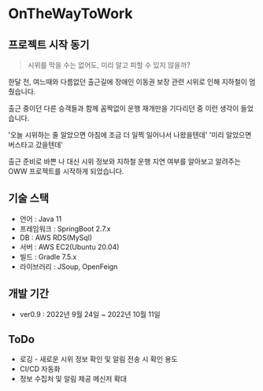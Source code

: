 # OnTheWayToWork


## 프로젝트 시작 동기

> 시위를 막을 수는 없어도, 미리 알고 피할 수 있지 않을까?

한달 전, 여느때와 다름없던 출근길에 장애인 이동권 보장 관련 시위로 인해 지하철이 멈췄습니다.

출근 중이던 다른 승객들과 함께 꼼짝없이 운행 재개만을 기다리던 중 이런 생각이 들었습니다.

'오늘 시위하는 줄 알았으면 아침에 조금 더 일찍 일어나서 나왔을텐데'
'미리 알았으면 버스타고 갔을텐데'

출근 준비로 바쁜 나 대신 시위 정보와 지하철 운행 지연 여부를 알아보고 알려주는 OWW 프로젝트를 시작하게 되었습니다.

## 기술 스택
- 언어 : Java 11
- 프레임워크 : SpringBoot 2.7.x
- DB : AWS RDS(MySql)
- 서버 : AWS EC2(Ubuntu 20.04)
- 빌드 : Gradle 7.5.x
- 라이브러리 : JSoup, OpenFeign

## 개발 기간
- ver0.9 : 2022년 9월 24일 ~ 2022년 10월 11일

## ToDo
- 로깅 - 새로운 시위 정보 확인 및 알림 전송 시 확인 용도
- CI/CD 자동화
- 정보 수집처 및 알림 제공 메신저 확대
